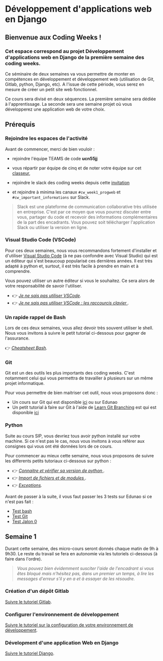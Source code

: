 # Développement d'applications web en Django



## Bienvenue aux Coding Weeks !
### Cet espace correspond au projet **Développement d'applications web en Django** de la première semaine des coding weeks.

Ce séminaire de deux semaines va vous permettre de monter en compétences en développement et développement web (utilisation de Git, Gitlab, python, Django, etc). A l'issue de cette période, vous serez en mesure de créer un petit site web fonctionnel.

Ce cours sera divisé en deux séquences. La première semaine sera dédiée à l'apprentissage. La seconde sera une semaine projet où vous développerez une application web de votre choix.
## Prérequis

### Rejoindre les espaces de l'activité

Avant de commencer, merci de bien vouloir :

- rejoindre l'équipe TEAMS de code **ucn55jj** 

- vous répartir par équipe de cinq et de noter votre équipe sur cet [classeur](https://centralesupelec.sharepoint.com/:x:/s/CS_Coding_Weeks_prog_Web/EZiEF8VYnNFFiroXymJ0ycEBMuYxcZjQQUUHOWruyp65dg?e=PeE8sN),
- rejoindre le slack des coding weeks depuis cette [invitation](https://join.slack.com/t/codingweeks20212022/shared_invite/zt-xvxh6pia-FCIuGk_0jR9Whv9NBqJfAg)
- et rejoindre à minima les canaux `#cw_week1_progweb` et `#cw_important_informations`
 sur Slack.

> Slack est une plateforme de communication collaborative très utilisée en entreprise. C'est par ce moyen que vous pourrez discuter entre vous, partager du code et recevoir des informations complémentaires de la part des encadrants. Vous pouvez soit télécharger l'application Slack ou utiliser la version en ligne.


### Visual Studio Code (VSCode)

Pour ces deux semaines, nous vous recommandons fortement d'installer et d'utiliser [Visual Studio Code](https://code.visualstudio.com/) (à ne pas confondre avec Visual Studio) qui est un éditeur qui s'est beaucoup popularisé ces dernières années. Il est très adapté à python et, surtout, il est très facile à prendre en main et à comprendre. 

Vous pouvez utiliser un autre éditeur si vous le souhaitez. Ce sera alors de votre responsabilité de savoir l'utiliser.

* :point_right: _[Je ne sais pas utiliser VSCode](https://github.com/hudelotc/CentraleSupelec_CodingWeeks_2020/blob/main/VisualStudioCode.md)._
* :point_right: _[Je ne sais pas utiliser VSCode : les raccourcis clavier ](https://github.com/LoicPoullain/je-code/blob/master/utiliser-visual-studio-code.md)._

### Un rapide rappel de Bash

Lors de ces deux semaines, vous allez devoir très souvent utiliser le shell. Nous vous invitons à suivre le petit tutorial ci-dessous pour gagner de l'assurance.


:point_right: _[Cheatsheet Bash](https://github.com/hudelotc/CentraleSupelec_CodingWeeks_2020/blob/main/bash.md)._


### Git

Git est un des outils les plus importants des coding weeks. C'est notamment celui qui vous permettra de travailler à plusieurs sur un même projet informatique.

Pour vous permettre de bien maitriser cet outil, nous vous proposons donc :

* Un cours sur Git qui est disponible [ici](https://web.microsoftstream.com/video/ec2b9aa4-f1c4-42dc-994d-f99b767992d1) ou sur Edunao
* Un petit tutorial à faire sur Git à l'aide de [Learn Git Branching](https://learngitbranching.js.org/) est qui est disponible [ici](https://github.com/hudelotc/CentraleSupelec_CodingWeeks_2020/blob/main/Git.md)


### Python

Suite au cours SIP, vous devriez tous avoir python installé sur votre machine. Si ce n'est pas le cas, nous vous invitons à vous référer aux consignes qui vous ont été données lors de ce cours.

Pour commencer au mieux cette semaine, nous vous proposons de suivre les differents petits tutoriaux ci-dessous sur python :

* :point_right: _[Connaitre et vérifier sa version de python ](https://github.com/hudelotc/CentraleSupelec_CodingWeeks_2020/blob/main/pythonversion.md)._
* :point_right: _[Import de fichiers et de modules
 ](https://github.com/hudelotc/CentraleSupelec_CodingWeeks_2020/blob/main/modulespackagespython.md)._
*  :point_right: _[Exceptions](https://github.com/hudelotc/CentraleSupelec_CodingWeeks_2020/blob/main/exceptions.md)._
 
 
 Avant de passer à la suite, il vous faut passer les 3 tests sur Edunao si ce n'est pas fait :
 
*  [Test bash](https://centralesupelec.edunao.com/mod/quiz/view.php?id=73157)
*  [Test Git](https://centralesupelec.edunao.com/mod/quiz/view.php?id=72936)
*  [Test Jalon 0](https://centralesupelec.edunao.com/mod/quiz/view.php?id=72937)
 








## Semaine 1

Durant cette semaine, des micro-cours seront donnés chaque matin de 9h à 9h30. Le reste du travail se fera en autonomie via les tutoriels ci-dessous (à faire dans l'ordre).

> _Vous pouvez bien évidemment susciter l'aide de l'encadrant si vous êtes bloqué mais n'hésitez pas, dans un premier un temps, à lire les messages d'erreur s'il y en a et à essayer de les résoudre._

### Création d'un dépôt Gitlab

[Suivre le tutoriel Gitlab](./semaine-1/git-and-gitlab.md).

### Configurer l'environnement de développement 

[Suivre le tutoriel sur la configuration de votre environnement de développement](./semaine-1/virtual-environment.md).

### Dévelopment d'une application Web en Django

[Suivre le tutoriel Django](./semaine-1/python-django.md).

<!--
## Semaine 2

**Consignes pour la soutenance**

**Dépôt Gitlab**
- @Loïc Poullain et @celine.hudelot doivent être ajoutés au dépôt en reporter .
- Seule la branche master sera corrigée. Assurez-vous de mettre votre dernière version stable dessus.
- Votre README doit contenir au début la liste des membres et la description du projet.
- Créez un fichier requirements.txt avec la commande pip freeze > requirements.txt pour lister vos dépendances.
- Deadline : cette nuit. Vendredi à 6h, je dois avoir votre dernière version du code sur master.

**Présentation**
- Produisez un seul document Powerpoint pour la présentation. Commitez-le sur votre dépôt et n'oubliez d'en exporter une version PDF. Il doit être commité sur votre dépôt avant la soutenance.
- 15 minutes de présentation (avec une démonstration en direct du produit)
- 5 minutes de questions
- 5 minutes de débrief
- IMPORTANT : soyez ponctuels. Connectez-vous sur le MSTeams de groupe Applications Web 2 à 3 minutes avant votre heure de passage. Votre présentation et votre démo doivent être prêtes. Vous les avez sur un ordinateur de rechange au cas où.

**Notation (à titre indicatif)**
- 1/3 de la note sur la présentation (merci de mettre vos caméras lors de la soutenance), le produit en lui-même et votre gestion de projet et travail en équipe.
- 2/3 de la note sur l'aspect technique
-->
